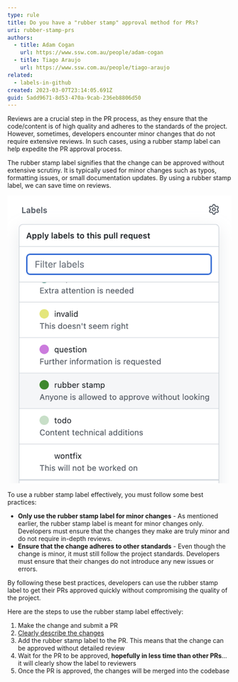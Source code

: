 ```yaml
---
type: rule
title: Do you have a "rubber stamp" approval method for PRs?
uri: rubber-stamp-prs
authors:
  - title: Adam Cogan
    url: https://www.ssw.com.au/people/adam-cogan
  - title: Tiago Araujo
    url: https://www.ssw.com.au/people/tiago-araujo
related:
  - labels-in-github
created: 2023-03-07T23:14:05.691Z
guid: 5add9671-8d53-470a-9cab-236eb8806d50
---
```

Reviews are a crucial step in the PR process, as they ensure that the code/content is of high quality and adheres to the  standards of the project. However, sometimes, developers encounter minor changes that do not require extensive reviews. In such cases, using a rubber stamp label can help expedite the PR approval process.

<!--endintro-->

The rubber stamp label signifies that the change can be approved without extensive scrutiny. It is typically used for minor changes such as typos, formatting issues, or small documentation updates. By using a rubber stamp label, we can save time on reviews.

![Figure: "Rubber stamp" label for GitHub Pull Requests](github-rubber-stamp-label.png)

To use a rubber stamp label effectively, you must follow some best practices:

* **Only use the rubber stamp label for minor changes** - As mentioned earlier, the rubber stamp label is meant for minor changes only. Developers must ensure that the changes they make are truly minor and do not require in-depth reviews.
* **Ensure that the change adheres to other standards** - Even though the change is minor, it must still follow the project standards. Developers must ensure that their changes do not introduce any new issues or errors.

By following these best practices, developers can use the rubber stamp label to get their PRs approved quickly without compromising the quality of the project.

Here are the steps to use the rubber stamp label effectively:

1. Make the change and submit a PR
2. [Clearly describe the changes](/useful-information-on-changes)
3. Add the rubber stamp label to the PR. This means that the change can be approved without detailed review
4. Wait for the PR to be approved, **hopefully in less time than other PRs**... it will clearly show the label to reviewers 
5. Once the PR is approved, the changes will be merged into the codebase